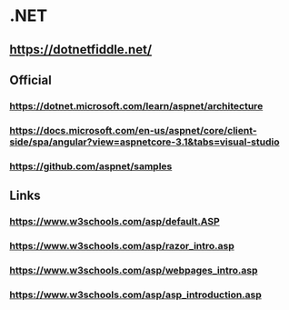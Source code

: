 # .NET

## https://dotnetfiddle.net/
## Official
### https://dotnet.microsoft.com/learn/aspnet/architecture
### https://docs.microsoft.com/en-us/aspnet/core/client-side/spa/angular?view=aspnetcore-3.1&tabs=visual-studio
### https://github.com/aspnet/samples
## Links
### https://www.w3schools.com/asp/default.ASP
### https://www.w3schools.com/asp/razor_intro.asp
### https://www.w3schools.com/asp/webpages_intro.asp 
### https://www.w3schools.com/asp/asp_introduction.asp
